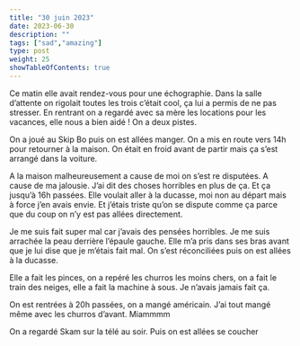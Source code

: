 ```yaml
---
title: "30 juin 2023"
date: 2023-06-30
description: ""
tags: ["sad","amazing"]
type: post
weight: 25
showTableOfContents: true
---
```


Ce matin elle avait rendez-vous pour une échographie. Dans la salle d’attente on rigolait toutes les trois c’était cool, ça lui a permis de ne pas stresser. En rentrant on a regardé avec sa mère les locations pour les vacances, elle nous a bien aidé ! On a deux pistes.

On a joué au Skip Bo puis on est allées manger. On a mis en route vers 14h pour retourner à la maison. On était en froid avant de partir mais ça s’est arrangé dans la voiture.

A la maison malheureusement a cause de moi on s’est re disputées. A cause de ma jalousie. J’ai dit des choses horribles en plus de ça. Et ça jusqu’à 16h passées. Elle voulait aller à la ducasse, moi non au départ mais à force j’en avais envie. Et j’étais triste qu’on se dispute comme ça parce que du coup on n’y est pas allées directement.

Je me suis fait super mal car j’avais des pensées horribles. Je me suis arrachée la peau derrière l’épaule gauche. Elle m’a pris dans ses bras avant que je lui dise que je m’étais fait mal. On s’est réconciliées puis on est allées à la ducasse.

Elle a fait les pinces, on a repéré les churros les moins chers, on a fait le train des neiges, elle a fait la machine à sous. Je n’avais jamais fait ça.

On est rentrées à 20h passées, on a mangé américain. J’ai tout mangé même avec les churros d’avant. Miammmm

On a regardé Skam sur la télé au soir. Puis on est allées se coucher